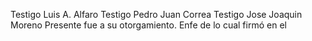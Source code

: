 Testigo Luis A. Alfaro
Testigo Pedro Juan Correa
Testigo Jose Joaquin Moreno
Presente fue a su otorgamiento. Enfe de lo cual firmó en el